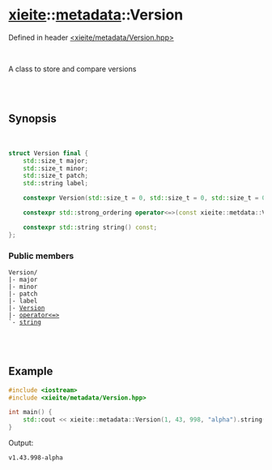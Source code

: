 # [xieite](../../README.md)::[metadata](../metadata.md)::Version
Defined in header [<xieite/metadata/Version.hpp>](../../include/xieite/metadata/Version.hpp)

<br/>

A class to store and compare versions

<br/><br/>

## Synopsis

<br/>

```cpp
struct Version final {
	std::size_t major;
	std::size_t minor;
	std::size_t patch;
	std::string label;

	constexpr Version(std::size_t = 0, std::size_t = 0, std::size_t = 0, std::string_view = "");

	constexpr std::strong_ordering operator<=>(const xieite::metdata::Version&) const;

	constexpr std::string string() const;
};
```
### Public members
<pre><code>Version/
|- major
|- minor
|- patch
|- label
|- <a href="./Version/consructor.md">Version</a>
|- <a href="./Version/operatorSpaceship.md">operator<=></a>
`- <a href="./Version/string.md">string</a>
</code></pre>

<br/><br/>

## Example
```cpp
#include <iostream>
#include <xieite/metadata/Version.hpp>

int main() {
	std::cout << xieite::metadata::Version(1, 43, 998, "alpha").string() << '\n';
}
```
Output:
```
v1.43.998-alpha
```
